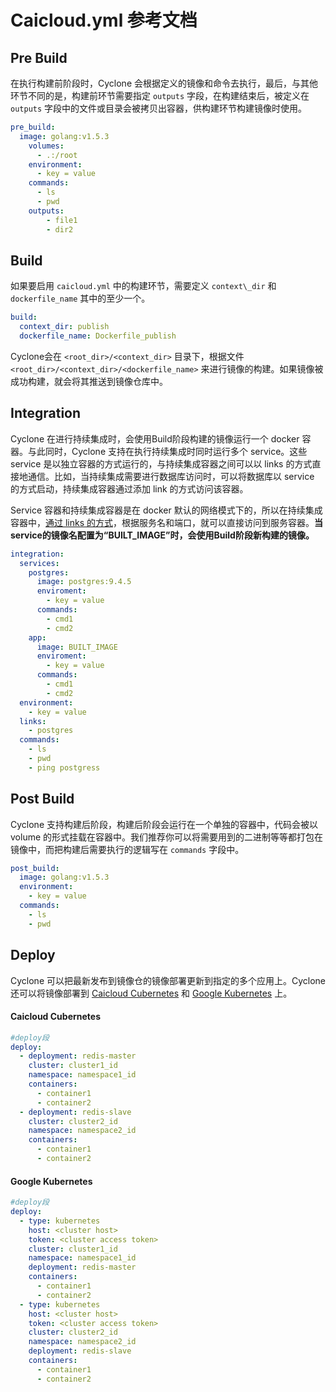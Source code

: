 # Caicloud.yml 参考文档

## Pre Build

在执行构建前阶段时，Cyclone 会根据定义的镜像和命令去执行，最后，与其他环节不同的是，构建前环节需要指定 `outputs` 字段，在构建结束后，被定义在 `outputs` 字段中的文件或目录会被拷贝出容器，供构建环节构建镜像时使用。

```yml
pre_build:
  image: golang:v1.5.3
    volumes:
      - .:/root
    environment:
      - key = value
    commands:
      - ls
      - pwd
    outputs:
        - file1
        - dir2
```

## Build

如果要启用 `caicloud.yml` 中的构建环节，需要定义 `context\_dir` 和 `dockerfile_name` 其中的至少一个。

```yml
build:
  context_dir: publish
  dockerfile_name: Dockerfile_publish
```

Cyclone会在 `<root_dir>/<context_dir>` 目录下，根据文件 `<root_dir>/<context_dir>/<dockerfile_name>` 来进行镜像的构建。如果镜像被成功构建，就会将其推送到镜像仓库中。

## Integration

Cyclone 在进行持续集成时，会使用Build阶段构建的镜像运行一个 docker 容器。与此同时，Cyclone 支持在执行持续集成时同时运行多个 service。这些 service 是以独立容器的方式运行的，与持续集成容器之间可以以 links 的方式直接地通信。比如，当持续集成需要进行数据库访问时，可以将数据库以 service 的方式启动，持续集成容器通过添加 link 的方式访问该容器。

Service 容器和持续集成容器是在 docker 默认的网络模式下的，所以在持续集成容器中，[通过 links 的方式]((https://docs.docker.com/engine/userguide/networking/default_network/dockerlinks/))，根据服务名和端口，就可以直接访问到服务容器。**当service的镜像名配置为“BUILT_IMAGE”时，会使用Build阶段新构建的镜像。**

```yml
integration:
  services:
    postgres:
      image: postgres:9.4.5
      enviroment:
        - key = value
      commands:
        - cmd1
        - cmd2
    app:
      image: BUILT_IMAGE
      enviroment:
        - key = value
      commands:
        - cmd1
        - cmd2
  environment:
    - key = value
  links: 
    - postgres
  commands:
    - ls
    - pwd
    - ping postgress
```

## Post Build

Cyclone 支持构建后阶段，构建后阶段会运行在一个单独的容器中，代码会被以 volume 的形式挂载在容器中。我们推荐你可以将需要用到的二进制等等都打包在镜像中，而把构建后需要执行的逻辑写在 `commands` 字段中。

```yml
post_build:
  image: golang:v1.5.3
  environment:
    - key = value
  commands:
    - ls
    - pwd
```

## Deploy
Cyclone 可以把最新发布到镜像仓的镜像部署更新到指定的多个应用上。Cyclone 还可以将镜像部署到 [Caicloud Cubernetes](https://caicloud.io/products/cubernetes) 和 [Google Kubernetes](http://kubernetes.io/) 上。

#### Caicloud Cubernetes

```yml
#deploy段
deploy:
  - deployment: redis-master
    cluster: cluster1_id
    namespace: namespace1_id
    containers:
      - container1
      - container2
  - deployment: redis-slave
    cluster: cluster2_id
    namespace: namespace2_id
    containers:
      - container1
      - container2
```

#### Google Kubernetes

```yml
#deploy段
deploy:
  - type: kubernetes 
    host: <cluster host>
    token: <cluster access token>
    cluster: cluster1_id
    namespace: namespace1_id
    deployment: redis-master
    containers:
      - container1
      - container2
  - type: kubernetes 
    host: <cluster host>
    token: <cluster access token>
    cluster: cluster2_id
    namespace: namespace2_id
    deployment: redis-slave
    containers:
      - container1
      - container2
```
